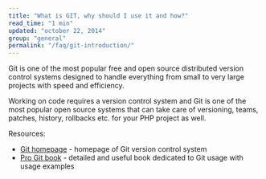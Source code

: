 ```yaml
---
title: "What is GIT, why should I use it and how?"
read_time: "1 min"
updated: "october 22, 2014"
group: "general"
permalink: "/faq/git-introduction/"
---
```


Git is one of the most popular free and open source distributed version control systems designed to handle everything from
small to very large projects with speed and efficiency.

Working on code requires a version control system and Git is one of the most popular open source systems that can take care
of versioning, teams, patches, history, rollbacks etc. for your PHP project as well.

Resources:

* [Git homepage](http://git-scm.com/) - homepage of Git version control system
* [Pro Git book](http://git-scm.com/book) - detailed and useful book dedicated to Git usage with usage examples
